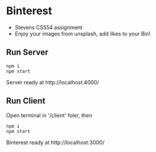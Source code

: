 # Binterest
- Stevens CS554 assignment
- Enjoy your images from unsplash, add likes to your Bin!

## Run Server
```
npm i
npm start
```
Server ready at http://localhost:4000/
## Run Client
Open terminal in '/client' foler, then
```
npm i
npm start
```
Binterest ready at http://localhost:3000/
